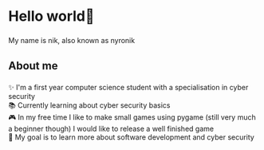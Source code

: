 <h1 align="left">Hello world👋</h1>

###

<p align="left">My name is nik, also known as nyronik</p>

###

<h2 align="left">About me</h2>

###

<p align="left">✨ I'm a first year computer science student with a specialisation in cyber security<br>📚 Currently learning about cyber security basics<br>🎮 In my free time I like to make small games using pygame (still very much a beginner though) I would like to release a well finished game <br>🎯 My goal is to learn more about software development and cyber security</p>

###

